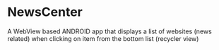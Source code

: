 # NewsCenter

A WebView based ANDROID app that displays a list of websites (news related) when clicking on item from the bottom list (recycler view)
